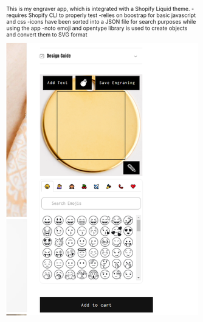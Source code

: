 This is my engraver app, which is integrated with a Shopify Liquid theme.
-requires Shopify CLI to properly test
-relies on boostrap for basic javascript and css
-icons have been sorted into a JSON file for search purposes while using the app
-noto emoji and opentype library is used to create objects and convert them to SVG format

![alt text](https://github.com/gsurmanski/engraver-editor/blob/main/screenshot.PNG?raw=true)
